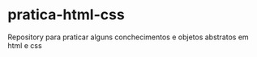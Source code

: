 # pratica-html-css
Repository para praticar alguns conchecimentos e objetos abstratos em html e css
